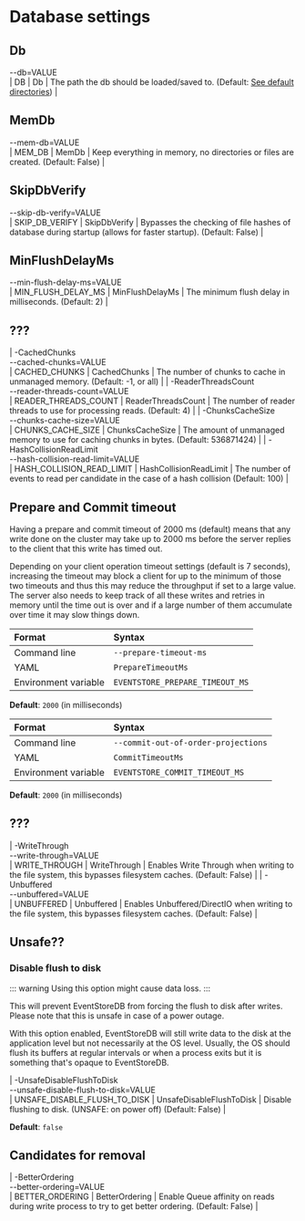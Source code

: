 # Database settings

## Db

--db=VALUE<br/> | DB | Db | The path the db should be loaded/saved to. (Default: [See default directories](operations/default-directories.md)) |

## MemDb

--mem-db=VALUE<br/> | MEM_DB | MemDb | Keep everything in memory, no directories or files are created. (Default: False) |

## SkipDbVerify

--skip-db-verify=VALUE<br/> | SKIP_DB_VERIFY | SkipDbVerify | Bypasses the checking of file hashes of database during startup (allows for faster startup). (Default: False) |

## MinFlushDelayMs

--min-flush-delay-ms=VALUE<br/> | MIN_FLUSH_DELAY_MS | MinFlushDelayMs | The minimum flush delay in milliseconds. (Default: 2) |

## ???

| -CachedChunks<br/>--cached-chunks=VALUE<br/> | CACHED_CHUNKS | CachedChunks | The number of chunks to cache in unmanaged memory. (Default: -1, or all) |
| -ReaderThreadsCount<br/>--reader-threads-count=VALUE<br/> | READER_THREADS_COUNT | ReaderThreadsCount | The number of reader threads to use for processing reads. (Default: 4) |
| -ChunksCacheSize<br/>--chunks-cache-size=VALUE<br/> | CHUNKS_CACHE_SIZE | ChunksCacheSize | The amount of unmanaged memory to use for caching chunks in bytes. (Default: 536871424) |
| -HashCollisionReadLimit<br/>--hash-collision-read-limit=VALUE<br/> | HASH_COLLISION_READ_LIMIT | HashCollisionReadLimit | The number of events to read per candidate in the case of a hash collision (Default: 100) |

## Prepare and Commit timeout

Having a prepare and commit timeout of 2000 ms (default) means that any write done on the cluster may take up to 2000 ms before the server replies to the client that this write has timed out.

Depending on your client operation timeout settings (default is 7 seconds), increasing the timeout may block a client for up to the minimum of those two timeouts and thus this may reduce the throughput if set to a large value. The server also needs to keep track of all these writes and retries in memory until the time out is over and if a large number of them accumulate over time it may slow things down.

| Format               | Syntax |
| :------------------- | :----- |
| Command line         | `--prepare-timeout-ms` |
| YAML                 | `PrepareTimeoutMs` |
| Environment variable | `EVENTSTORE_PREPARE_TIMEOUT_MS` |

**Default**: `2000` (in milliseconds)

| Format               | Syntax |
| :------------------- | :----- |
| Command line         | `--commit-out-of-order-projections` |
| YAML                 | `CommitTimeoutMs` |
| Environment variable | `EVENTSTORE_COMMIT_TIMEOUT_MS` |

**Default**: `2000` (in milliseconds)

## ???

| -WriteThrough<br/>--write-through=VALUE<br/> | WRITE_THROUGH | WriteThrough | Enables Write Through when writing to the file system, this bypasses filesystem caches. (Default: False) |
| -Unbuffered<br/>--unbuffered=VALUE<br/> | UNBUFFERED | Unbuffered | Enables Unbuffered/DirectIO when writing to the file system, this bypasses filesystem caches. (Default: False)   |

## Unsafe??

### Disable flush to disk

::: warning
Using this option might cause data loss.
:::

This will prevent EventStoreDB from forcing the flush to disk after writes. Please note that this is unsafe in case of a power outage.

With this option enabled, EventStoreDB will still write data to the disk at the application level but not necessarily at the OS level. Usually, the OS should flush its buffers at regular intervals or when a process exits but it is something that's opaque to EventStoreDB.

| -UnsafeDisableFlushToDisk<br/>--unsafe-disable-flush-to-disk=VALUE<br/> | UNSAFE_DISABLE_FLUSH_TO_DISK | UnsafeDisableFlushToDisk | Disable flushing to disk. (UNSAFE: on power off) (Default: False) |

**Default**: `false`

## Candidates for removal

| -BetterOrdering<br/>--better-ordering=VALUE<br/> | BETTER_ORDERING | BetterOrdering | Enable Queue affinity on reads during write process to try to get better ordering. (Default: False) |
